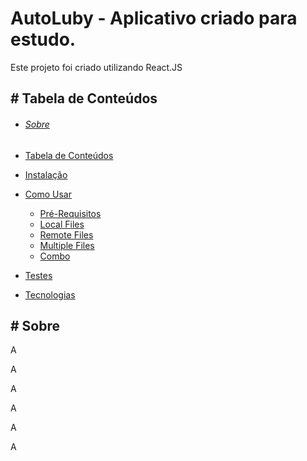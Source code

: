 # AutoLuby - Aplicativo criado para estudo.

Este projeto foi criado utilizando React.JS

## # Tabela de Conteúdos

- ###### [Sobre](#Sobre)

- [Tabela de Conteúdos](#Tabela-de-Conteudos)

- [Instalação](#instalacao)

- [Como Usar](#como-usar)

  - [Pré-Requisitos](#pre-requisitos)
  - [Local Files](#local-files)
  - [Remote Files](#remote-files)
  - [Multiple Files](#multiple-files)
  - [Combo](#combo)

- [Testes](#testes)

- [Tecnologias](#tecnologias)

## # Sobre

<p>A</p>

<p>A</p>

<p>A</p>

<p>A</p>

<p>A</p>

<p>A</p>



### 
